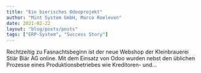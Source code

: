 ```yaml
---
title: "Ein bierisches Odooprojekt"
author: "Mint System GmbH, Marco Roeleven"
date: 2021-02-22
layout: "blog/posts/posts"
tags: ["ERP-System", "Success Story"]
---
```


Rechtzeitig zu Fasnachtsbeginn ist der neue Webshop der Kleinbrauerei Stiär Biär AG online.   Mit dem Einsatz von Odoo wurden nebst den üblichen Prozesse eines Produktionsbetriebes wie Kreditoren- und...

